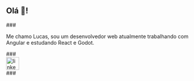 <h2 align="left">Olá 👋!</h2>
###
<p align="left">Me chamo Lucas, sou um desenvolvedor web atualmente trabalhando com Angular e estudando React e Godot.</p>
###
<div align="left">
  <a href="https://br.linkedin.com/in/lucasleoxavier" target="_blank">
    <img src="https://img.shields.io/static/v1?message=LinkedIn&logo=linkedin&label=&color=0077B5&logoColor=white&labelColor=&style=for-the-badge" height="35" alt="linkedin logo"  />
  </a>
</div>
###
